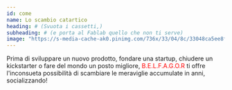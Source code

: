 ```yaml
---
id: come
name: Lo scambio catartico
heading: # (Svuota i cassetti,)
subheading: # (e porta al Fablab quello che non ti serve)
image: "https://s-media-cache-ak0.pinimg.com/736x/33/04/8c/33048ca5ee8f34bf8291a7435fe97020.jpg"
---
```


Prima di sviluppare un nuovo prodotto, fondare una startup, chiudere un kickstarter o fare del mondo un posto migliore,  <font color="red"> B.E.L.F.A.G.O.R </font>  ti offre l'inconsueta possibilità di scambiare le meraviglie accumulate in anni, socializzando! 
